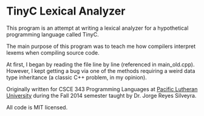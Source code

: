 TinyC Lexical Analyzer
======================

This program is an attempt at writing a lexical analyzer for a hypothetical programming language called TinyC.

The main purpose of this program was to teach me how compilers interpret lexems when compiling source code.

At first, I began by reading the file line by line (referenced in main_old.cpp). However, I kept getting a bug via one of the methods requiring a weird data type inheritance (a classic C++ problem, in my opinion).

Originally written for CSCE 343 Programming Languages at [Pacific Lutheran University](http://www.plu.edu) during the Fall 2014 semester taught by Dr. Jorge Reyes Silveyra.

All code is MIT licensed.
